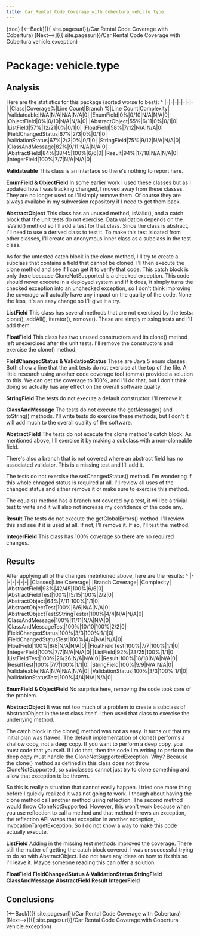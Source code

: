 ```yaml
---
title: Car_Rental_Code_Coverage_with_Cobertura_vehicle.type
---
```

{:toc}
[<--Back]({{ site.pagesurl}}/Car Rental Code Coverage with Cobertura)  [Next-->]({{ site.pagesurl}}/Car Rental Code Coverage with Cobertura vehicle.exception)

# Package: vehicle.type

## Analysis
Here are the statistics for this package (sorted worse to best):
^
|-|-|-|-|-|-|-|
|Class|Coverage%|Line Count|Branch %|Line Count|Complexity|
|Validateable|N/A|N/A|N/A|N/A|0|
|EnumField|0%|0/10|N/A|N/A|0|
|ObjectField|0%|0/10|N/A|N/A|0|
|AbstractObject|55%|6/11|0%|0/1|0|
|ListField|57%|12/21|0%|0/1|0|
|FloatField|58%|7/12|N/A|N/A|0|
|FieldChangedStatus|67%|2/3|0%|0/1|0|
|ValidationStatus|67%|2/3|0%|0/1|0|
|StringField|75%|9/12|N/A|N/A|0|
|ClassAndMessage|82%|9/11|N/A|N/A|0|
|AbstractField|84%|38/45|100%|6/6|0|
|Result|94%|17/18|N/A|N/A|0|
|IntegerField|100%|7/7|N/A|N/A|0|

**Validateable**
This class is an interface so there's nothing to report here.

**EnumField & ObjectField**
In some earlier work I used these classes but as I updated how I was tracking changed, I moved away from these classes. They are no longer used so I'll simply remove them. Of course they are always availabe in my subversion repository if I need to get them back.

**AbstractObject**
This class has an unused method, isValid(), and a catch block that the unit tests do not exercise. Data validation depends on the isValid() method so I'll add a test for that class. Since the class is abstract, I'll need to use a derived class to test it. To make this test isloated from other classes, I'll create an anonymous inner class as a subclass in the test class.

As for the untested catch block in the clone method, I'll try to create a subclass that contains a field that cannot be cloned. I'll then execute the clone method and see if I can get it to verify that code. This catch block is only there because CloneNotSupported is a checked exception. This code should never execute in a deployed system and if it does, it simply turns the checked exception into an unchecked exception, so I don't think improving the coverage will actually have any impact on the quality of the code. None the less, it's an easy change so I'll give it a try.

**ListField**
This class has several methods that are not exercised by the tests: clone(), addAll(), iterator(), remove(). These are simply missing tests and I'll add them.

**FloatField**
This class has two unused constructors and its clone() method left unexercised after the unit tests. I'll remove the constructors and exercise the clone() method.

**FieldChangedStatus & ValidationStatus**
These are Java 5 enum classes. Both show a line that the unit tests do not exercise at the top of the file. A little research using another code coverage tool (emma) provided a solution to this. We can get the coverage to 100%, and I'll do that, but I don't think doing so actually has any effect on the overall software quality.

**StringField**
The tests do not execute a default constructor. I'll remove it.

**ClassAndMessage**
The tests do not execute the getMessage() and toString() methods. I'll write tests do exercise these methods, but I don't it will add much to the overall quality of the software.

**AbstractField**
The tests do not execute the clone method's catch block. As mentioned above, I'll exercise it by making a subclass with a non-cloneable field.

There's also a branch that is not covered where an abstract field has no associated validator. This is a missing test and I'll add it.

The tests do not exercise the setChangedStatus() method. I'm wondering if this whole chnaged status is required at all. I'll review all uses of the changed status and either remove it or make sure to exercise this method.

The equals() method has a branch not covered by a test, it will be a trivial test to write and it will also not increase my confidence of the code any.

**Result**
The tests do not execute the getGlobalErrors() method. I'll review this and see if it is used at all. If not, I'll remove it. If so, I'll test the method.

**IntegerField**
This class has 100% coverage so there are no required changes.

## Results
After applying all of the changes metntioned above, here are the results:
^
|-|-|-|-|-|-|
|Classes|Line Coverage| |Branch Coverage| |Complexity|
|AbstractField|93%|42/45|100%|6/6|0|
|AbstractFieldTest|100%|15/15|100%|2/2|0|
|AbstractObject|64%|7/11|100%|1/1|0|
|AbstractObjectTest|100%|6/6|N/A|N/A|0|
|AbstractObjectTest$StringTester|100%|4/4|N/A|N/A|0|
|ClassAndMessage|100%|11/11|N/A|N/A|0|
|ClassAndMessageTest|100%|10/10|100%|2/2|0|
|FieldChangedStatus|100%|3/3|100%|1/1|0|
|FieldChangedStatusTest|100%|4/4|N/A|N/A|0|
|FloatField|100%|8/8|N/A|N/A|0|
|FloatFieldTest|100%|7/7|100%|1/1|0|
|IntegerField|100%|7/7|N/A|N/A|0|
|ListField|92%|23/25|100%|1/1|0|
|ListFieldTest|100%|26/26|N/A|N/A|0|
|Result|100%|18/18|N/A|N/A|0|
|ResultTest|100%|7/7|100%|1/1|0|
|StringField|100%|9/9|N/A|N/A|0|
|Validateable|N/A|N/A|N/A|N/A|0|
|ValidationStatus|100%|3/3|100%|1/1|0|
|ValidationStatusTest|100%|4/4|N/A|N/A|0|


**EnumField & ObjectField**
No surprise here, removing the code took care of the problem.

**AbstractObject**
It was not too much of a problem to create a subclass of AbstractObject in the test class itself. I then used that class to exercise the underlying method.

The catch block in the clone() method was not as easy. It turns out that my initial plan was flawed. The default implementation of clone() performs a shallow copy, not a deep copy. If you want to perform a deep copy, you must code that yourself. If I do that, then the code I'm writing to perform the deep copy must handle the CloneNotSupportedException. Why? Because the clone() method as defined in this class does not throw CloneNotSupported, so subclasses cannot just try to clone something and allow that exception to be thrown.

So this is really a situation that cannot easily happen. I tried one more thing before I quickly realized it was not going to work. I though about having the clone method call another method using reflection. The second method would throw CloneNotSupported. However, this won't work because when you use reflection to call a method and that method throws an exception, the reflection API wraps that exception in another exception, InvocationTargetException. So I do not know a way to make this code actually execute.

**ListField**
Adding in the missing test methods improved the coverage. There still the matter of getting the catch block covered. I was unsuccessful trying to do so with AbstractObject. I do not have any ideas on how to fix this so I'll leave it. Maybe someone reading this can offer a solution.

**FloatField**
**FieldChangedStatus & ValidationStatus**
**StringField**
**ClassAndMessage**
**AbstractField**
**Result**
**IntegerField**





## Conclusions

[<--Back]({{ site.pagesurl}}/Car Rental Code Coverage with Cobertura)  [Next-->]({{ site.pagesurl}}/Car Rental Code Coverage with Cobertura vehicle.exception)
